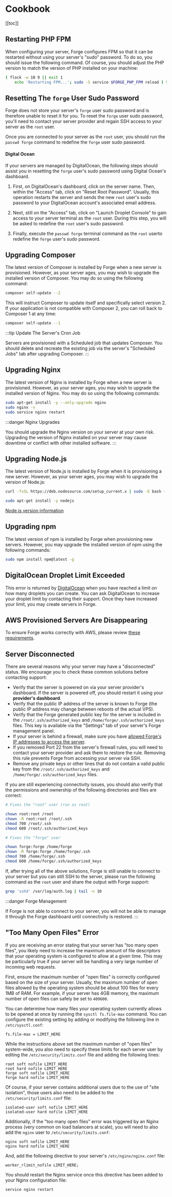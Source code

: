 # Cookbook

[[toc]]

## Restarting PHP FPM

When configuring your server, Forge configures FPM so that it can be restarted without using your server's "sudo" password. To do so, you should issue the following command. Of course, you should adjust the PHP version to match the version of PHP installed on your machine:

```bash
( flock -w 10 9 || exit 1
    echo 'Restarting FPM...'; sudo -S service $FORGE_PHP_FPM reload ) 9>/tmp/fpmlock
```

## Resetting The `forge` User Sudo Password

Forge does not store your server's `forge` user sudo password and is therefore unable to reset it for you. To reset the `forge` user sudo password, you'll need to contact your server provider and regain SSH access to your server as the `root` user.

Once you are connected to your server as the `root` user, you should run the `passwd forge` command to redefine the `forge` user sudo password.

#### Digital Ocean

If your servers are managed by DigitalOcean, the following steps should assist you in resetting the `forge` user's sudo password using Digital Ocean's dashboard.

1. First, on DigitalOcean's dashboard, click on the server name. Then, within the "Access" tab, click on "Reset Root Password". Usually, this operation restarts the server and sends the new `root` user's sudo password to your DigitalOcean account's associated email address.

2. Next, still on the "Access" tab, click on "Launch Droplet Console" to gain access to your server terminal as the `root` user. During this step, you will be asked to redefine the `root` user's sudo password.

3. Finally, execute the `passwd forge` terminal command as the `root` userto redefine the `forge` user's sudo password.

## Upgrading Composer

The latest version of Composer is installed by Forge when a new server is provisioned. However, as your server ages, you may wish to upgrade the installed version of Composer. You may do so using the following command:

```bash
composer self-update --2
```

This will instruct Composer to update itself and specifically select version 2. If your application is not compatible with Composer 2, you can roll back to Composer 1 at any time:

```bash
composer self-update --1
```

:::tip Update The Server's Cron Job

Servers are provisioned with a Scheduled job that updates Composer. You should delete and recreate the existing job via the server's "Scheduled Jobs" tab after upgrading Composer.
:::

## Upgrading Nginx

The latest version of Nginx is installed by Forge when a new server is provisioned. However, as your server ages, you may wish to upgrade the installed version of Nginx. You may do so using the following commands:

```bash
sudo apt-get install -y --only-upgrade nginx
sudo nginx -v
sudo service nginx restart
```

:::danger Nginx Upgrades

You should upgrade the Nginx version on your server at your own risk. Upgrading the version of Nginx installed on your server may cause downtime or conflict with other installed software.
:::

## Upgrading Node.js

The latest version of Node.js is installed by Forge when it is provisioning a new server. However, as your server ages, you may wish to upgrade the version of Node.js:

```bash
curl -fsSL https://deb.nodesource.com/setup_current.x | sudo -E bash -

sudo apt-get install -y nodejs
```

[Node.js version information](https://nodejs.org/en/about/previous-releases/)

## Upgrading npm

The latest version of npm is installed by Forge when provisioning new servers. However, you may upgrade the installed version of npm using the following commands:

```bash
sudo npm install npm@latest -g
```

## DigitalOcean Droplet Limit Exceeded

This error is returned by [DigitalOcean](https://digitalocean.com) when you have reached a limit on how many droplets you can create. You can ask DigitalOcean to increase your droplet limit by contacting their support. Once they have increased your limit, you may create servers in Forge.

## AWS Provisioned Servers Are Disappearing

To ensure Forge works correctly with AWS, please review [these requirements](/servers/providers#amazon-aws-api-access).

## Server Disconnected

There are several reasons why your server may have a "disconnected" status. We encourage you to check these common solutions before contacting support:

- Verify that the server is powered on via your server provider's dashboard. If the server is powered off, you should restart it using your **provider's dashboard**.
- Verify that the public IP address of the server is known to Forge (the public IP address may change between reboots of the actual VPS).
- Verify that the Forge generated public key for the server is included in the `/root/.ssh/authorized_keys` and `/home/forge/.ssh/authorized_keys` files. This key is available via the "Settings" tab of your server's Forge management panel.
- If your server is behind a firewall, make sure you have [allowed Forge's IP addresses to access the server](/introduction#forge-ip-addresses).
- If you removed Port 22 from the server's firewall rules, you will need to contact your server provider and ask them to restore the rule. Removing this rule prevents Forge from accessing your server via SSH.
- Remove any private keys or other lines that do not contain a valid public key from the `/root/.ssh/authorized_keys` and `/home/forge/.ssh/authorized_keys` files.

If you are still experiencing connectivity issues, you should also verify that the permissions and ownership of the following directories and files are correct:

```bash
# Fixes the "root" user (run as root)

chown root:root /root
chown -R root:root /root/.ssh
chmod 700 /root/.ssh
chmod 600 /root/.ssh/authorized_keys

# Fixes the "forge" user

chown forge:forge /home/forge
chown -R forge:forge /home/forge/.ssh
chmod 700 /home/forge/.ssh
chmod 600 /home/forge/.ssh/authorized_keys
```

If, after trying all of the above solutions, Forge is still unable to connect to your server but you can still SSH to the server, please run the following command as the `root` user and share the output with Forge support:

```bash
grep 'sshd' /var/log/auth.log | tail -n 10
```

:::danger Forge Management

If Forge is not able to connect to your server, you will not be able to manage it through the Forge dashboard until connectivity is restored.
:::

## "Too Many Open Files" Error

If you are receiving an error stating that your server has "too many open files", you likely need to increase the maximum amount of file descriptors that your operating system is configured to allow at a given time. This may be particularly true if your server will be handling a very large number of incoming web requests.

First, ensure the maximum number of "open files" is correctly configured based on the size of your server. Usually, the maximum number of open files allowed by the operating system should be about 100 files for every 1MB of RAM. For example, if your server has 4GB memory, the maximum number of open files can safely be set to `409600`.

You can determine how many files your operating system currently allows to be opened at once by running the `sysctl fs.file-max` command. You can configure the existing setting by adding or modifying the following line in `/etc/sysctl.conf`:

```
fs.file-max = LIMIT_HERE 
```

While the instructions above set the maximum number of "open files" system-wide, you also need to specify these limits for each server user by editing the `/etc/security/limits.conf` file and adding the following lines:

```
root soft nofile LIMIT_HERE
root hard nofile LIMIT_HERE
forge soft nofile LIMIT_HERE
forge hard nofile LIMIT_HERE
```

Of course, if your server contains additional users due to the use of "site isolation", those users also need to be added to the `/etc/security/limits.conf` file:

```
isolated-user soft nofile LIMIT_HERE
isolated-user hard nofile LIMIT_HERE
```

Additionally, if the "too many open files" error was triggered by an Nginx process (very common on load balancers at scale), you will need to also add the `nginx` user to `/etc/security/limits.conf`:

```
nginx soft nofile LIMIT_HERE
nginx hard nofile LIMIT_HERE
```

And, add the following directive to your server's `/etc/nginx/nginx.conf` file:

```
worker_rlimit_nofile LIMIT_HERE;
```

You should restart the Nginx service once this directive has been added to your Nginx configuration file:

```
service nginx restart
```
